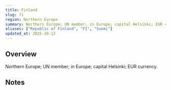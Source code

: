 ```yaml
---
title: Finland
slug: fi
region: Northern Europe
summary: Northern Europe; UN member; in Europe; capital Helsinki; EUR currency.
aliases: ["Republic of Finland", "FI", "Suomi"]
updated_at: 2025-10-13
---
```


## Overview

Northern Europe; UN member; in Europe; capital Helsinki; EUR currency.

## Notes

<!-- Add your first note below -->
